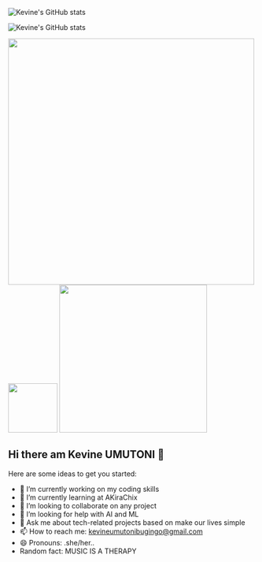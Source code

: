 
![Kevine's GitHub stats](https://github-readme-stats.vercel.app/api?username=kevineumutoni&show_icons=true&theme=transparent)

![Kevine's GitHub stats](https://github-readme-stats.vercel.app/api/top-langs/?username=kevineumutoni&show_icons=true&theme=transparent)

<img src="https://user-images.githubusercontent.com/74038190/212749168-86d6c7ab-98da-409b-998f-c5b74721badd.gif" width="500">


<img src="https://user-images.githubusercontent.com/74038190/212284087-bbe7e430-757e-4901-90bf-4cd2ce3e1852.gif" width="100">

<img src="https://github.com/user-attachments/assets/fddcdbcd-5ea2-4416-9f59-ca7fd9394aca" width="300">
<br>

## Hi there am Kevine UMUTONI 👋

Here are some ideas to get you started:

- 🔭 I’m currently working on my coding skills
- 🌱 I’m currently learning at AKiraChix
- 👯 I’m looking to collaborate on any project
- 🤔 I’m looking for help with AI and ML
- 💬 Ask me about tech-related projects based on make our lives simple
- 📫 How to reach me: kevineumutonibugingo@gmail.com
- 😄 Pronouns: .she/her..
- Random fact: MUSIC IS A THERAPY

